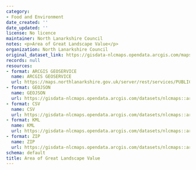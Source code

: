 ```yaml
---
category:
- Food and Environment
date_created: ''
date_updated: ''
license: No licence
maintainer: North Lanarkshire Council
notes: <p>Area of Great Landscape Value</p>
organization: North Lanarkshire Council
original_dataset_link: https://gisdata-nlcmaps.opendata.arcgis.com/maps/nlcmaps::area-of-great-landscape-value
records: null
resources:
- format: ARCGIS GEOSERVICE
  name: ARCGIS GEOSERVICE
  url: https://maps.northlanarkshire.gov.uk/server/rest/services/PUBLIC/OPEN_DATA_LAYERS/FeatureServer/17
- format: GEOJSON
  name: GEOJSON
  url: https://gisdata-nlcmaps.opendata.arcgis.com/datasets/nlcmaps::area-of-great-landscape-value.geojson?outSR=%7B%22latestWkid%22%3A27700%2C%22wkid%22%3A27700%7D
- format: CSV
  name: CSV
  url: https://gisdata-nlcmaps.opendata.arcgis.com/datasets/nlcmaps::area-of-great-landscape-value.csv?outSR=%7B%22latestWkid%22%3A27700%2C%22wkid%22%3A27700%7D
- format: KML
  name: KML
  url: https://gisdata-nlcmaps.opendata.arcgis.com/datasets/nlcmaps::area-of-great-landscape-value.kml?outSR=%7B%22latestWkid%22%3A27700%2C%22wkid%22%3A27700%7D
- format: ZIP
  name: ZIP
  url: https://gisdata-nlcmaps.opendata.arcgis.com/datasets/nlcmaps::area-of-great-landscape-value.zip?outSR=%7B%22latestWkid%22%3A27700%2C%22wkid%22%3A27700%7D
schema: default
title: Area of Great Landscape Value
---
```


